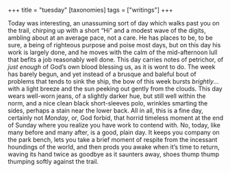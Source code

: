 +++
title = "tuesday"
[taxonomies]
  tags = ["writings"]
+++

Today was interesting, an unassuming sort of day which walks past you on the trail, chirping up with a short “Hi” and a modest wave of the digits, ambling about at an average pace, not a care. He has places to be, to be sure, a being of righteous purpose and poise most days, but on this day his work is largely done, and he moves with the calm of the mid-afternoon lull that befits a job reasonably well done. This day carries notes of petrichor, of *just enough* of God’s own blood blessing us, as it is wont to do. The week has barely begun, and yet instead of a brusque and baleful bout of problems that tends to sink the ship, the bow of this week bursts *brightly*… with a light breeze and the sun peeking out gently from the clouds. This day wears well-worn jeans, of a slightly darker hue, but still well within the norm, and a nice clean black short-sleeves polo, wrinkles smarting the sides, perhaps a stain near the lower back. All in all, this is a fine day, certainly not *Monday*, or, God forbid, that horrid timeless moment at the end of Sunday where you realize you have work to contend with. No, today, like many before and many after, is a good, plain day. It keeps you company on the park bench, lets you take a brief moment of respite from the incessant houndings of the world, and then prods you awake when it’s time to return, waving its hand twice as goodbye as it saunters away, shoes thump thump thumping softly against the trail.
